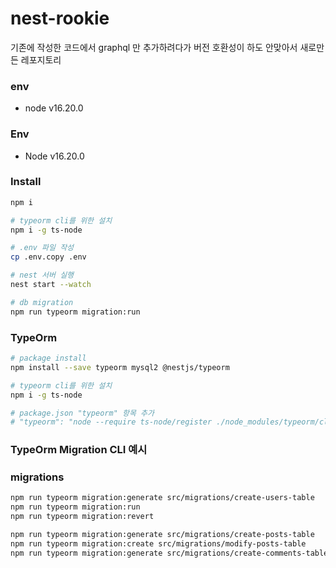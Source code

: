 # nest-rookie
기존에 작성한 코드에서 graphql 만 추가하려다가 버전 호환성이 하도 안맞아서
새로만든 레포지토리


### env
- node v16.20.0

###


### Env
- Node v16.20.0


### Install
```sh
npm i

# typeorm cli를 위한 설치
npm i -g ts-node

# .env 파일 작성
cp .env.copy .env

# nest 서버 실행
nest start --watch

# db migration
npm run typeorm migration:run

```



### TypeOrm
```sh
# package install
npm install --save typeorm mysql2 @nestjs/typeorm

# typeorm cli를 위한 설치
npm i -g ts-node

# package.json "typeorm" 항목 추가
# "typeorm": "node --require ts-node/register ./node_modules/typeorm/cli.js -d data-source.ts"
```


### TypeOrm Migration CLI 예시
### migrations
```sh
npm run typeorm migration:generate src/migrations/create-users-table
npm run typeorm migration:run
npm run typeorm migration:revert

npm run typeorm migration:generate src/migrations/create-posts-table
npm run typeorm migration:create src/migrations/modify-posts-table
npm run typeorm migration:generate src/migrations/create-comments-table
```

